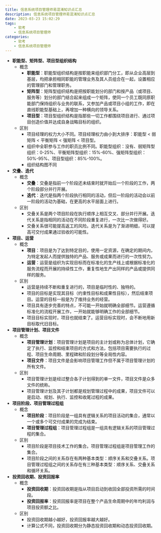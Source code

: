```yaml
---
title: 信息系统项目管理师易混淆知识点汇总
description: 信息系统项目管理师易混淆知识点汇总
date: 2023-03-23 15:02:29
tags:
    - 软考
    - 信息系统项目管理师
categories:
    - 软考
    - 信息系统项目管理师
---
```


- **职能型、矩阵型、项目型组织结构**
  - 概念
    - **职能型**：职能型组织结构是按职能来组织部门分工，即从企业高层到基层，均把承担相同职能的管理业务及其人员组合在一起，设置相应的管理部门和管理职务。
    - **矩阵型**：矩阵型组织结构是把按职能划分的部门和按产品（或项目、服务等）划分的部门结合起来组成一个矩阵，使同一个员工既同原职能部门保持组织与业务的联系，又参加产品或项目小组的工作，即在直线职能型基础上，再增加一种横向的领导关系。
    - **项目型**：项目型组织结构是指那些一切工作都围绕项目进行、通过项目创造价值并达成自身战略目标的组织。
  - 区别
    - 项目经理的权力大小不同。项目经理权力由小到大排序：职能型 < 弱矩阵 < 平衡矩阵 < 强矩阵 < 项目型。
    - 组织中全职参与工作的职员比例不同。职能型组织：没有、弱矩阵型组织：0-25%、平衡矩阵型组织：15%-60%、强矩阵型组织：50%-95%、项目型组织：85%-100%。
    - 组织结构图不同
- **交叠、迭代**
  - 概念
    - **交叠**：交叠是指前一个阶段还未结束时就开始后一个阶段的工作，两个阶段部分并行开展。
    - **迭代**：迭代是指两个阶段执行相同的活动，但后一阶段的活动会以前一阶段的活动为基础，在更高的水平层面上进行。
  - 区别
    - 交叠关系是两个项目阶段在执行顺序上相互交叉、部分并行开展。迭代关系是指相同的活动在不同阶段重复进行，一次比一次做得好。
    - 交叠关系很可能提高返工的风险。迭代关系是为了渐进明细，可以提高可交付成果通过验收的可能性。
- **项目、运营**
  - 概念
    - **项目**：项目是为了达到特定目的，使用一定资源，在确定的期间内，为特定发起人而提供独特的产品、服务或成果而进行的一次性努力。
    - **运营**：运营是组织为实现目标而在标准化的生产线上或根据标准化的服务流程而开展的持续性工作，重复性地生产出同样的产品或提供同样的服务。
  - 区别
    - 运营是持续不断和重复进行的，项目是临时性的、独特的。
    - 项目的目标是实现其目标（约束性目标和成果性目标），然后结束项目。运营的目标一般是为了维持业务的经营。
    - 项目具有逐步完善的特点，不可能一开始就明确全部细节。运营遵循标准化的流程开展工作，一开始就能够明确工作的全部细节。
    - 项目目标实现时，项目也就结束了。运营目标实现时，会不断地用新目标取代旧目标。
- **项目管理计划、项目文件**
  - 概念
    - **项目管理计划**：项目管理计划是项目的主计划或称为总体计划，它确定了执行、监控和结束项目的方式和方法，包括项目需要执行的过程、项目生命周期、里程碑和阶段划分等全局性内容。
    - **项目文件**：项目文件是会影响项目管理工作但不属于项目管理计划的所有文件。
  - 区别
    - 项目管理计划是经过整合各子计划得到的单一文件，项目文件是众多文件的统称。
    - 项目管理计划及其子计划都是规划管理过程中的成果，项目文件可以是启动、规划、执行、监控和收尾过程的成果。
- **项目阶段、项目管理过程组**
  - 概念
    - **项目阶段**：项目阶段是一组具有逻辑关系的项目活动的集合，通常以一个或多个可交付成果的完成为结束。
    - **项目管理过程组**：项目管理过程组是一组具有逻辑关系的项目管理过程的集合。
  - 区别
    - 项目阶段是项目技术工作的集合。项目管理过程组是项目管理工作的集合。
    - 项目阶段之间的关系存在有两种基本类型：顺序关系和交叠关系。项目管理过程组之间的关系存在有三种基本类型：顺序关系、交叠关系和循环关系。
- **投资回收期、投资回报率**
  - 概念
    - **投资回收期**：投资回收期是指从项目启动到收回全部投资所需的时间段。
    - **投资回报率**：投资回报率是项目在整个产品生命周期中的年均利润与项目投资额之比。
  - 区别
    - 投资回收期越小越好，投资回报率越大越好。
    - 计算公式不同，投资回收期分为静态投资回收期和动态投资回收期。
